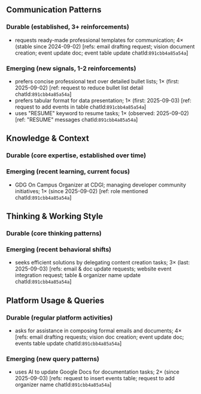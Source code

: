 ## Communication Patterns
### Durable (established, 3+ reinforcements)
- requests ready-made professional templates for communication; 4× (stable since 2024-09-02) [refs: email drafting request; vision document creation; event update doc; event table update chatId:`891cbb4a85a54a`]

### Emerging (new signals, 1-2 reinforcements)
- prefers concise professional text over detailed bullet lists; 1× (first: 2025-09-02) [ref: request to reduce bullet list detail chatId:`891cbb4a85a54a`]
- prefers tabular format for data presentation; 1× (first: 2025-09-03) [ref: request to add events in table chatId:`891cbb4a85a54a`]
- uses "RESUME" keyword to resume tasks; 1× (observed: 2025-09-02) [ref: "RESUME" messages chatId:`891cbb4a85a54a`]

## Knowledge & Context
### Durable (core expertise, established over time)

### Emerging (recent learning, current focus)
- GDG On Campus Organizer at CDGI; managing developer community initiatives; 1× (since 2025-09-02) [ref: role mentioned chatId:`891cbb4a85a54a`]

## Thinking & Working Style
### Durable (core thinking patterns)

### Emerging (recent behavioral shifts)
- seeks efficient solutions by delegating content creation tasks; 3× (last: 2025-09-03) [refs: email & doc update requests; website event integration request; table & organizer name update chatId:`891cbb4a85a54a`]

## Platform Usage & Queries
### Durable (regular platform activities)
- asks for assistance in composing formal emails and documents; 4× [refs: email drafting requests; vision doc creation; event update doc; events table update chatId:`891cbb4a85a54a`]

### Emerging (new query patterns)
- uses AI to update Google Docs for documentation tasks; 2× (since 2025-09-03) [refs: request to insert events table; request to add organizer name chatId:`891cbb4a85a54a`]